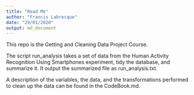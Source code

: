 ```yaml
---
title: "Read Me"
author: "Francis Labrecque"
date: "29/01/2020"
output: md_document
---
```

This repo is the Getting and Cleaning Data Project Course.

The script run_analysis takes a set of data from the Human Activity Recognition Using Smartphones experiment, tidy the database, and summarize it. It output the summarized file as run_analysis.txt.

A description of the variables, the data, and the transformations performed to clean up the data can be found in the CodeBook.md.